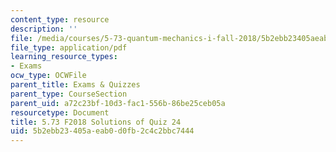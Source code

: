 ```yaml
---
content_type: resource
description: ''
file: /media/courses/5-73-quantum-mechanics-i-fall-2018/5b2ebb23405aeab0d0fb2c4c2bbc7444_MIT5_73F18_quiz24_soln.pdf
file_type: application/pdf
learning_resource_types:
- Exams
ocw_type: OCWFile
parent_title: Exams & Quizzes
parent_type: CourseSection
parent_uid: a72c23bf-10d3-fac1-556b-86be25ceb05a
resourcetype: Document
title: 5.73 F2018 Solutions of Quiz 24
uid: 5b2ebb23-405a-eab0-d0fb-2c4c2bbc7444
---
```


